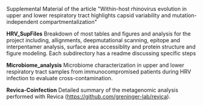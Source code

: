 Supplemental Material of the article "Within-host rhinovirus evolution in upper and lower respiratory tract highlights capsid variability and mutation-independent compartmentalization"

**HRV_SupFiles**
Breakdown of most tables and figures and analysis for the project including, allignments, deepmutational scanning, epitope and interpentamer analysis, surface area accessiblity and protein structure and figure modeling. Each subdirectory has a readme discussing specific steps

**Microbiome_analysis**
Microbiome characterization in upper and lower respiratory tract samples from immunocompromised patients during HRV infection to evaluate cross-contamination. 

**Revica-Coinfection**
Detailed summary of the metagenomic analysis performed with Revica (https://github.com/greninger-lab/revica). 
